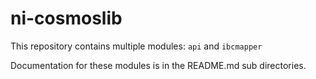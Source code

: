 # ni-cosmoslib

This repository contains multiple modules: `api` and `ibcmapper`

Documentation for these modules is in the README.md sub directories.
